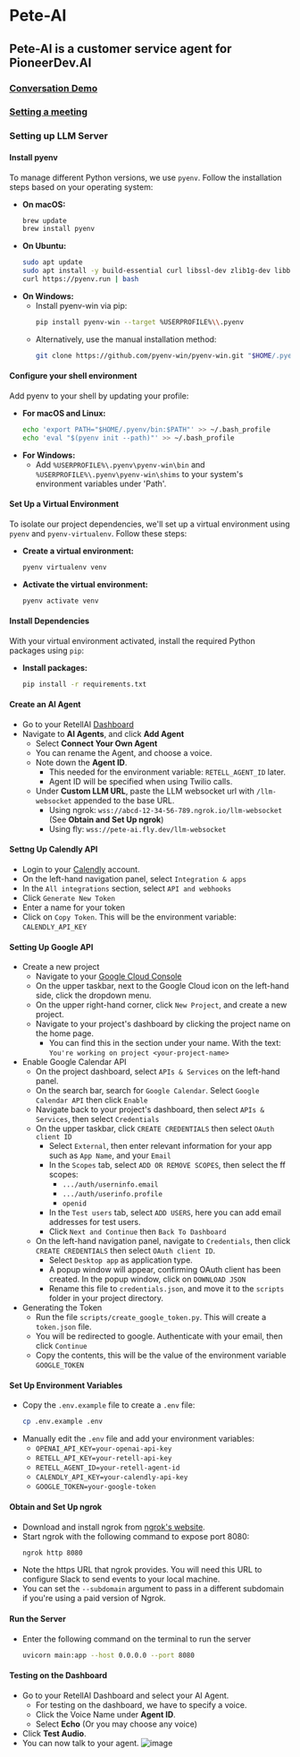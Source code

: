 # Pete-AI
## Pete-AI is a customer service agent for PioneerDev.AI 
### [Conversation Demo](https://youtu.be/WTD1-7IpihA) 
### [Setting a meeting](https://youtu.be/LC-w7ABAeaU)

### Setting up LLM Server

#### Install pyenv

To manage different Python versions, we use `pyenv`. Follow the installation steps based on your operating system:

- **On macOS:**
  ```bash
  brew update
  brew install pyenv
  ```
- **On Ubuntu:**
  ```bash
  sudo apt update
  sudo apt install -y build-essential curl libssl-dev zlib1g-dev libbz2-dev libreadline-dev libsqlite3-dev wget curl llvm libncurses5-dev libncursesw5-dev xz-utils tk-dev libffi-dev liblzma-dev python-openssl git
  curl https://pyenv.run | bash
  ```
- **On Windows:**
  - Install pyenv-win via pip:
    ```bash
    pip install pyenv-win --target %USERPROFILE%\\.pyenv
    ```
  - Alternatively, use the manual installation method:
    ```bash
    git clone https://github.com/pyenv-win/pyenv-win.git "$HOME/.pyenv"
    ```

#### Configure your shell environment

Add pyenv to your shell by updating your profile:

- **For macOS and Linux:**
  ```bash
  echo 'export PATH="$HOME/.pyenv/bin:$PATH"' >> ~/.bash_profile
  echo 'eval "$(pyenv init --path)"' >> ~/.bash_profile
  ```
- **For Windows:**
  - Add `%USERPROFILE%\.pyenv\pyenv-win\bin` and `%USERPROFILE%\.pyenv\pyenv-win\shims` to your system's environment variables under 'Path'.

#### Set Up a Virtual Environment

To isolate our project dependencies, we'll set up a virtual environment using `pyenv` and `pyenv-virtualenv`. Follow these steps:

- **Create a virtual environment:**

  ```bash
  pyenv virtualenv venv
  ```

- **Activate the virtual environment:**
  ```bash
  pyenv activate venv
  ```

#### Install Dependencies

With your virtual environment activated, install the required Python packages using `pip`:

- **Install packages:**
  ```bash
  pip install -r requirements.txt
  ```
#### Create an AI Agent 
- Go to your RetellAI [Dashboard](https://beta.retellai.com/dashboard) 
- Navigate to **AI Agents**, and click **Add Agent**
  - Select **Connect Your Own Agent**  
  - You can rename the Agent, and choose a voice. 
  - Note down the **Agent ID**. 
    - This needed for the environment variable: `RETELL_AGENT_ID` later. 
    - Agent ID will be specified when using Twilio calls. 
  - Under **Custom LLM URL**, paste the LLM websocket url with `/llm-websocket` appended to the base URL.
    - Using ngrok: `wss://abcd-12-34-56-789.ngrok.io/llm-websocket` (See **Obtain and Set Up ngrok**) 
    - Using fly: `wss://pete-ai.fly.dev/llm-websocket`

#### Settng Up Calendly API 
- Login to your [Calendly](https://calendly.com) account. 
- On the left-hand navigation panel, select `Integration & apps` 
- In the `All integrations` section, select `API and webhooks` 
- Click `Generate New Token` 
- Enter a name for your token
- Click on `Copy Token`. This will be the environment variable: `CALENDLY_API_KEY`

#### Setting Up Google API  
- Create a new project
  - Navigate to your [Google Cloud Console](https://console.cloud.google.com)  
  - On the upper taskbar, next to the Google Cloud icon on the left-hand side, click the dropdown menu. 
  - On the upper right-hand corner, click `New Project`, and create a new project. 
  - Navigate to your project's dashboard by clicking the project name on the home page.
    - You can find this in the section under your name. With the text: `You're working on project <your-project-name>`
- Enable Google Calendar API 
  - On the project dashboard, select `APIs & Services` on the left-hand panel.  
  - On the search bar, search for `Google Calendar`. Select `Google Calendar API` then click `Enable` 
  - Navigate back to your project's dashboard, then select `APIs & Services`, then select `Credentials` 
  - On the upper taskbar, click `CREATE CREDENTIALS` then select `OAuth client ID` 
    - Select `External`, then enter relevant information for your app such as `App Name`, and your `Email`
    - In the `Scopes` tab, select `ADD OR REMOVE SCOPES`, then select the ff scopes:
      - `.../auth/userninfo.email`
      - `.../auth/userinfo.profile`
      - `openid` 
    - In the `Test users` tab, select `ADD USERS`, here you can add email addresses for test users. 
    - Click `Next and Continue` then `Back To Dashboard` 
  - On the left-hand navigation panel, navigate to `Credentials`, then click `CREATE CREDENTIALS` then select `OAuth client ID`. 
    - Select `Desktop app` as application type. 
    - A popup window will appear, confirming OAuth client has been created. In the popup window, click on `DOWNLOAD JSON`
    - Rename this file to `credentials.json`, and move it to the `scripts` folder in your project directory. 
- Generating the Token 
  - Run the file `scripts/create_google_token.py`. This will create a `token.json` file. 
  - You will be redirected to google. Authenticate with your email, then click `Continue`
  - Copy the contents, this will be the value of the environment variable `GOOGLE_TOKEN`

#### Set Up Environment Variables

- Copy the `.env.example` file to create a `.env` file:
  ```bash
  cp .env.example .env
  ```
- Manually edit the `.env` file and add your environment variables:
  - `OPENAI_API_KEY=your-openai-api-key` 
  - `RETELL_API_KEY=your-retell-api-key`
  - `RETELL_AGENT_ID=your-retell-agent-id`
  - `CALENDLY_API_KEY=your-calendly-api-key`
  - `GOOGLE_TOKEN=your-google-token`

#### Obtain and Set Up ngrok

- Download and install ngrok from [ngrok's website](https://ngrok.com/download).
- Start ngrok with the following command to expose port 8080:
  ```bash
  ngrok http 8080
  ```
- Note the https URL that ngrok provides. You will need this URL to configure Slack to send events to your local machine.
- You can set the `--subdomain` argument to pass in a different subdomain if you're using a paid version of Ngrok.

#### Run the Server

- Enter the following command on the terminal to run the server 
  ```bash
  uvicorn main:app --host 0.0.0.0 --port 8080
  ```
#### Testing on the Dashboard 
- Go to your RetellAI Dashboard and select your AI Agent.
  - For testing on the dashboard, we have to specify a voice. 
  - Click the Voice Name under **Agent ID**. 
  - Select **Echo** (Or you may choose any voice)
- Click **Test Audio**. 
- You can now talk to your agent.
![image](https://github.com/user-attachments/assets/fe1285fd-d846-4b13-affb-86753267d82e)
